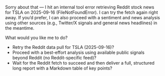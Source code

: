 Sorry about that — I hit an internal tool error retrieving Reddit stock news for TSLA on 2025-09-16 (FileNotFoundError). I can try the fetch again right away. If you’d prefer, I can also proceed with a sentiment and news analysis using other sources (e.g., Twitter/X signals and general news headlines) in the meantime.

What would you like me to do?
- Retry the Reddit data pull for TSLA (2025-09-16)?
- Proceed with a best-effort analysis using available public signals beyond Reddit (no Reddit-specific feed)?
- Wait for the Reddit fetch to succeed and then deliver a full, structured long report with a Markdown table of key points?
